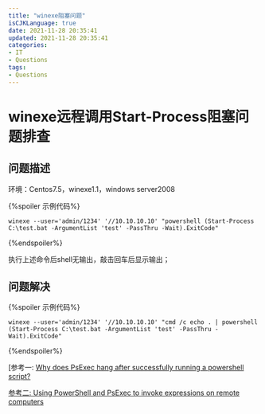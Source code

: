 ```yaml
---
title: "winexe阻塞问题"
isCJKLanguage: true
date: 2021-11-28 20:35:41
updated: 2021-11-28 20:35:41
categories: 
- IT
- Questions
tags: 
- Questions
---
```


# winexe远程调用Start-Process阻塞问题排查

## 问题描述

环境：Centos7.5，winexe1.1，windows server2008

{%spoiler 示例代码%}
```shell
winexe --user='admin/1234' '//10.10.10.10' "powershell (Start-Process C:\test.bat -ArgumentList 'test' -PassThru -Wait).ExitCode"
```
{%endspoiler%}

执行上述命令后shell无输出，敲击回车后显示输出；

## 问题解决

{%spoiler 示例代码%}
```shell
winexe --user='admin/1234' '//10.10.10.10' "cmd /c echo . | powershell (Start-Process C:\test.bat -ArgumentList 'test' -PassThru -Wait).ExitCode"
```
{%endspoiler%}

[参考一: [Why does PsExec hang after successfully running a powershell script?](https://serverfault.com/questions/437504/why-does-psexec-hang-after-successfully-running-a-powershell-script)

[参考二: Using PowerShell and PsExec to invoke expressions on remote computers](https://www.leeholmes.com/blog/2007/10/02/using-powershell-and-psexec-to-invoke-expressions-on-remote-computers/)